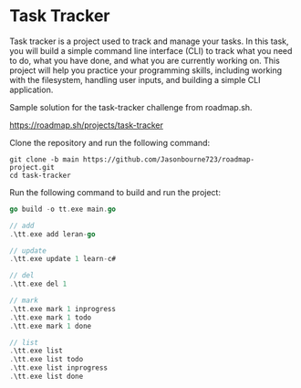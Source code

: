 # Task Tracker

Task tracker is a project used to track and manage your tasks. In this task, you will build a simple command line interface (CLI) to track what you need to do, what you have done, and what you are currently working on. This project will help you practice your programming skills, including working with the filesystem, handling user inputs, and building a simple CLI application.


Sample solution for the task-tracker challenge from roadmap.sh.

https://roadmap.sh/projects/task-tracker

Clone the repository and run the following command:

```
git clone -b main https://github.com/Jasonbourne723/roadmap-project.git
cd task-tracker
```

Run the following command to build and run the project:
```go
go build -o tt.exe main.go

// add 
.\tt.exe add leran-go

// update
.\tt.exe update 1 learn-c#

// del
.\tt.exe del 1

// mark
.\tt.exe mark 1 inprogress
.\tt.exe mark 1 todo
.\tt.exe mark 1 done

// list
.\tt.exe list
.\tt.exe list todo
.\tt.exe list inprogress
.\tt.exe list done

```
